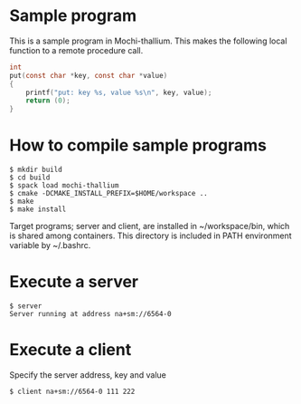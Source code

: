 # Sample program

This is a sample program in Mochi-thallium.  This makes the following local function to a remote procedure call.

```c
int
put(const char *key, const char *value)
{
    printf("put: key %s, value %s\n", key, value);
    return (0);
}
```

# How to compile sample programs

```console
$ mkdir build
$ cd build
$ spack load mochi-thallium
$ cmake -DCMAKE_INSTALL_PREFIX=$HOME/workspace ..
$ make
$ make install
```

Target programs; server and client, are installed in ~/workspace/bin, which is shared among containers.  This directory is included in PATH environment variable by ~/.bashrc.

# Execute a server

```console
$ server
Server running at address na+sm://6564-0
```

# Execute a client

Specify the server address, key and value

```console
$ client na+sm://6564-0 111 222
```
